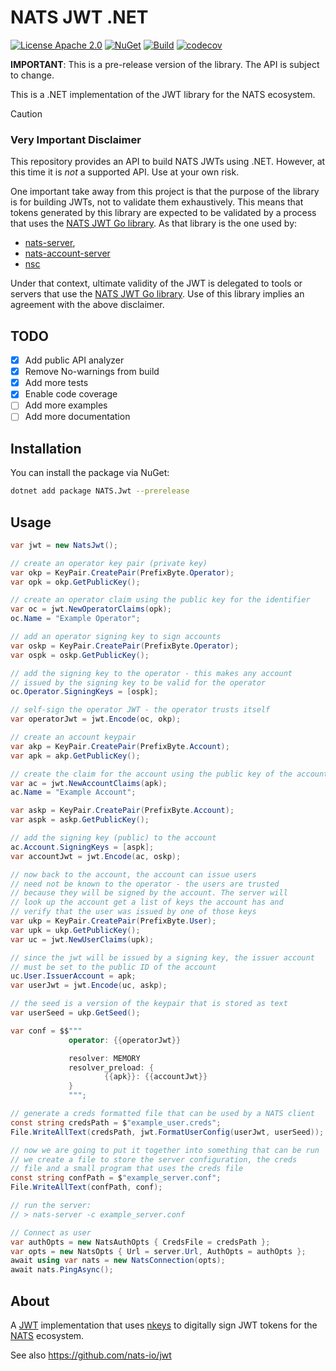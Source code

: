 # NATS JWT .NET

[![License Apache 2.0](https://img.shields.io/badge/License-Apache2-blue.svg)](https://www.apache.org/licenses/LICENSE-2.0)
[![NuGet](https://img.shields.io/nuget/v/NATS.Jwt.svg?cacheSeconds=3600)](https://www.nuget.org/packages/NATS.Jwt)
[![Build](https://github.com/nats-io/jwt.net/actions/workflows/test.yml/badge.svg?branch=main)](https://github.com/nats-io/jwt.net/actions/workflows/test.yml?query=branch%3Amain)
[![codecov](https://codecov.io/github/nats-io/jwt.net/graph/badge.svg?token=zXUTHG6L3Q)](https://codecov.io/github/nats-io/jwt.net)

**IMPORTANT**: This is a pre-release version of the library. The API is subject to change.

This is a .NET implementation of the JWT library for the NATS ecosystem.

> [!CAUTION]
> ### Very Important Disclaimer
>
> This repository provides an API to build NATS JWTs using .NET. However, at
> this time it is _not_ a supported API. Use at your own risk.
> 
> One important take away from this project is that the purpose of the library is
> for building JWTs, not to validate them exhaustively. This means that tokens
> generated by this library are expected to be validated by a process that uses
> the [NATS JWT Go library](github.com/nats-io/jwt). As that library is the one
> used by:
> 
> - [nats-server](github.com/nats-io/nats-server),
> - [nats-account-server](github.com/nats-io/nats-account-server)
> - [nsc](github.com/nats-io/nsc)
> 
> Under that context, ultimate validity of the JWT is delegated to tools or
> servers that use the [NATS JWT Go library](github.com/nats-io/jwt). Use of this
> library implies an agreement with the above disclaimer.

## TODO

- [x] Add public API analyzer
- [x] Remove No-warnings from build
- [x] Add more tests
- [x] Enable code coverage
- [ ] Add more examples
- [ ] Add more documentation

## Installation

You can install the package via NuGet:

```bash
dotnet add package NATS.Jwt --prerelease
```

## Usage

```csharp
var jwt = new NatsJwt();

// create an operator key pair (private key)
var okp = KeyPair.CreatePair(PrefixByte.Operator);
var opk = okp.GetPublicKey();

// create an operator claim using the public key for the identifier
var oc = jwt.NewOperatorClaims(opk);
oc.Name = "Example Operator";

// add an operator signing key to sign accounts
var oskp = KeyPair.CreatePair(PrefixByte.Operator);
var ospk = oskp.GetPublicKey();

// add the signing key to the operator - this makes any account
// issued by the signing key to be valid for the operator
oc.Operator.SigningKeys = [ospk];

// self-sign the operator JWT - the operator trusts itself
var operatorJwt = jwt.Encode(oc, okp);

// create an account keypair
var akp = KeyPair.CreatePair(PrefixByte.Account);
var apk = akp.GetPublicKey();

// create the claim for the account using the public key of the account
var ac = jwt.NewAccountClaims(apk);
ac.Name = "Example Account";

var askp = KeyPair.CreatePair(PrefixByte.Account);
var aspk = askp.GetPublicKey();

// add the signing key (public) to the account
ac.Account.SigningKeys = [aspk];
var accountJwt = jwt.Encode(ac, oskp);

// now back to the account, the account can issue users
// need not be known to the operator - the users are trusted
// because they will be signed by the account. The server will
// look up the account get a list of keys the account has and
// verify that the user was issued by one of those keys
var ukp = KeyPair.CreatePair(PrefixByte.User);
var upk = ukp.GetPublicKey();
var uc = jwt.NewUserClaims(upk);

// since the jwt will be issued by a signing key, the issuer account
// must be set to the public ID of the account
uc.User.IssuerAccount = apk;
var userJwt = jwt.Encode(uc, askp);

// the seed is a version of the keypair that is stored as text
var userSeed = ukp.GetSeed();

var conf = $$"""
             operator: {{operatorJwt}}

             resolver: MEMORY
             resolver_preload: {
                     {{apk}}: {{accountJwt}}
             }
             """;

// generate a creds formatted file that can be used by a NATS client
const string credsPath = $"example_user.creds";
File.WriteAllText(credsPath, jwt.FormatUserConfig(userJwt, userSeed));

// now we are going to put it together into something that can be run
// we create a file to store the server configuration, the creds
// file and a small program that uses the creds file
const string confPath = $"example_server.conf";
File.WriteAllText(confPath, conf);

// run the server:
// > nats-server -c example_server.conf

// Connect as user
var authOpts = new NatsAuthOpts { CredsFile = credsPath };
var opts = new NatsOpts { Url = server.Url, AuthOpts = authOpts };
await using var nats = new NatsConnection(opts);
await nats.PingAsync();
```

## About

A [JWT](https://jwt.io/) implementation that uses [nkeys](https://github.com/nats-io/nkeys.net) to digitally sign
JWT tokens for the [NATS](https://nats.io/) ecosystem.

See also https://github.com/nats-io/jwt
